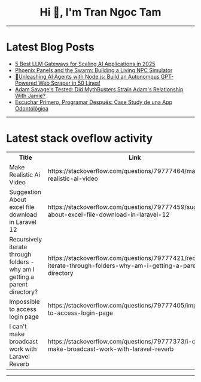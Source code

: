 <h1 align="center">Hi 👋, I'm Tran Ngoc Tam</h1>

---

# Latest Blog Posts 
<!-- BLOG-POST-LIST:START -->
- [5 Best LLM Gateways for Scaling AI Applications in 2025](https://dev.to/kuldeep_paul/5-best-llm-gateways-for-scaling-ai-applications-in-2025-1jmh)
- [Phoenix Panels and the Swarm: Building a Living NPC Simulator](https://dev.to/matrixswarm/phoenix-panels-and-the-swarm-building-a-living-npc-simulator-32j2)
- [🧠Unleashing AI Agents with Node.js: Build an Autonomous GPT-Powered Web Scraper in 50 Lines!](https://dev.to/ekwoster/unleashing-ai-agents-with-nodejs-build-an-autonomous-gpt-powered-web-scraper-in-50-lines-1bj9)
- [Adam Savage&#39;s Tested: Did MythBusters Strain Adam&#39;s Relationship With Jamie?](https://dev.to/maker_youtube/adam-savages-tested-did-mythbusters-strain-adams-relationship-with-jamie-214e)
- [Escuchar Primero, Programar Después: Case Study de una App Odontológica](https://dev.to/zendev2112/escuchar-primero-programar-despues-case-study-de-una-app-odontologica-248o)
<!-- BLOG-POST-LIST:END -->

---

# Latest stack oveflow activity
<table>
  <tr><th>Title</th><th>Link</th></tr>
  <!-- STACKOVERFLOW:START --><tr><td>Make Realistic Ai Video</td><td>https://stackoverflow.com/questions/79777464/make-realistic-ai-video</td></tr><tr><td>Suggestion About excel file download in Laravel 12</td><td>https://stackoverflow.com/questions/79777459/suggestion-about-excel-file-download-in-laravel-12</td></tr><tr><td>Recursively iterate through folders - why am I getting a parent directory?</td><td>https://stackoverflow.com/questions/79777421/recursively-iterate-through-folders-why-am-i-getting-a-parent-directory</td></tr><tr><td>Impossible to access login page</td><td>https://stackoverflow.com/questions/79777405/impossible-to-access-login-page</td></tr><tr><td>I can&#39;t make broadcast work with Laravel Reverb</td><td>https://stackoverflow.com/questions/79777373/i-cant-make-broadcast-work-with-laravel-reverb</td></tr><!-- STACKOVERFLOW:END -->
</table>

---


